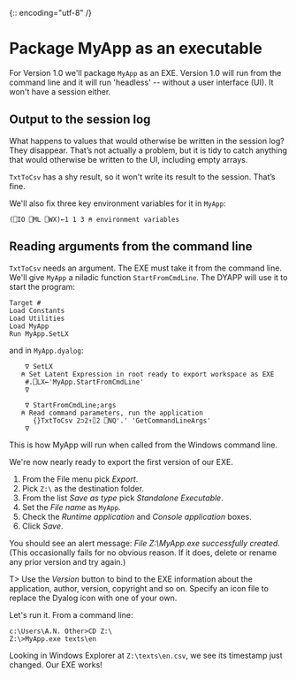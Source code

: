 {:: encoding="utf-8" /}

Package MyApp as an executable
===========================

For Version 1.0 we'll package `MyApp` as an EXE. Version 1.0 will run from the command line and it will run 'headless' -- without a user interface (UI). It won't have a session either. 

## Output to the session log

What happens to values that would otherwise be written in the session log? They disappear. That’s not actually a problem, but it is tidy to catch anything that would otherwise be written to the UI, including empty arrays. 

`TxtToCsv` has a shy result, so it won't write its result to the session. That’s fine. 

We'll also fix three key environment variables for it in `MyApp`:

~~~
(⎕IO ⎕ML ⎕WX)←1 1 3 ⍝ environment variables
~~~


## Reading arguments from the command line 

`TxtToCsv` needs an argument. The EXE must take it from the command line. We'll give `MyApp` a niladic function `StartFromCmdLine`. The DYAPP will use it to start the program:

~~~
Target #
Load Constants
Load Utilities
Load MyApp
Run MyApp.SetLX
~~~

and in `MyApp.dyalog`:

~~~
    ∇ SetLX
   ⍝ Set Latent Expression in root ready to export workspace as EXE
    #.⎕LX←'MyApp.StartFromCmdLine'
    ∇

    ∇ StartFromCmdLine;args
   ⍝ Read command parameters, run the application
      {}TxtToCsv 2⊃2↑⌷2 ⎕NQ'.' 'GetCommandLineArgs'
    ∇
~~~

This is how MyApp will run when called from the Windows command line. 

We're now nearly ready to export the first version of our EXE. 

1. From the File menu pick *Export*. 
2. Pick `Z:\` as the destination folder. 
3. From the list *Save as type* pick *Standalone Executable*. 
4. Set the *File name* as `MyApp`.
5. Check the *Runtime application* and *Console application* boxes.
6. Click *Save*. 

You should see an alert message: _File Z:\\MyApp.exe successfully created._ (This occasionally fails for no obvious reason. If it does, delete or rename any prior version and try again.) 

T> Use the *Version* button to bind to the EXE information about the application, author, version, copyright and so on. Specify an icon file to replace the Dyalog icon with one of your own. 

Let's run it. From a command line:

~~~
c:\Users\A.N. Other>CD Z:\
Z:\>MyApp.exe texts\en
~~~

Looking in Windows Explorer at `Z:\texts\en.csv`, we see its timestamp just changed. Our EXE works! 


